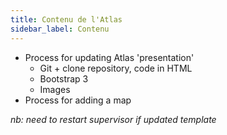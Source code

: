 ```yaml
---
title: Contenu de l'Atlas
sidebar_label: Contenu
---
```

* Process for updating Atlas 'presentation'
  * Git + clone repository, code in HTML
  * Bootstrap 3
  * Images
* Process for adding a map

*nb: need to restart supervisor if updated template*
